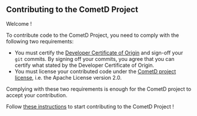 ## Contributing to the CometD Project ##

Welcome !

To contribute code to the CometD Project, you need to comply with
the following two requirements:

* You must certify the [Developer Certificate of Origin](http://developercertificate.org/)
and sign-off your `git` commits.
By signing off your commits, you agree that you can certify
what stated by the Developer Certificate of Origin.
* You must license your contributed code under the 
[CometD project license](LICENSE.txt), i.e. the Apache 
License version 2.0.

Complying with these two requirements is enough for the CometD project to accept your contribution.



Follow [these instructions](http://docs.cometd.org/current/reference/#_contribute)
to start contributing to the CometD Project !
